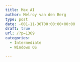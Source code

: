 ```yaml
---
title: Max AI
author: Melroy van den Berg
type: post
date: -001-11-30T00:00:00+00:00
draft: true
url: /?p=1369
categories:
  - Intermediate
  - Windows OS

---
```

